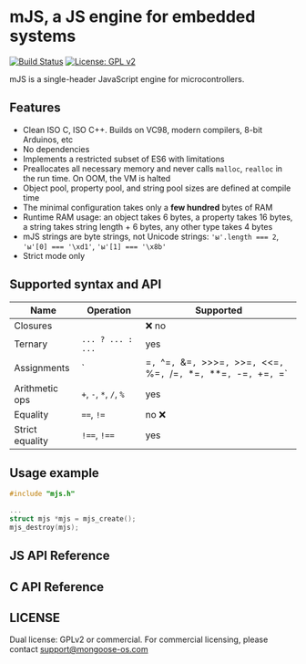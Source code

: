 # mJS, a JS engine for embedded systems

[![Build Status](https://travis-ci.org/cpq/mjs3.svg?branch=master)](https://travis-ci.org/cpq/mjs3)
[![License: GPL v2](https://img.shields.io/badge/License-GPL%20v2-blue.svg)](https://www.gnu.org/licenses/old-licenses/gpl-2.0.en.html)


mJS is a single-header JavaScript engine for microcontrollers.

## Features

- Clean ISO C, ISO C++. Builds on VC98, modern compilers, 8-bit Arduinos, etc
- No dependencies
- Implements a restricted subset of ES6 with limitations
- Preallocates all necessary memory and never calls `malloc`, `realloc` in
  the run time. On OOM, the VM is halted
- Object pool, property pool, and string pool sizes are defined at compile time
- The minimal configuration takes only a **few hundred** bytes of RAM
- Runtime RAM usage: an object takes 6 bytes, a property takes 16 bytes,
  a string takes string length + 6 bytes, any other type takes 4 bytes
- mJS strings are byte strings, not Unicode strings: `'ы'.length === 2`,
 `'ы'[0] === '\xd1'`, `'ы'[1] === '\x8b'`
- Strict mode only

## Supported syntax and API

| Name              |  Operation                                | Supported |
| ----------------- | ----------------------------------------- | ------ |
| Closures          |                                           | :x: no |
| Ternary           | `... ? ... : ...`                         | yes    |
| Assignments       | `|=`, `^=`, `&=`, `>>>=`, `>>=`, `<<=`, `%=`, `/=`, `*=`, `**=`, `-=`, `+=`, `=`  | yes    |
| Arithmetic ops    | `+`, `-`, `*`, `/`, `%`                   | yes    |
| Equality          | `==`, `!=`                                | no :x: |
| Strict equality   | `!==`, `!==`                              | yes    |

## Usage example

```c
#include "mjs.h"

...
struct mjs *mjs = mjs_create();
mjs_destroy(mjs);
```

## JS API Reference

## C API Reference

## LICENSE

Dual license: GPLv2 or commercial. For commercial
licensing, please contact support@mongoose-os.com
